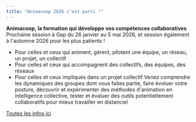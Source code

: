```yaml
---
title: "Animacoop 2026 c'est parti !"
---
```

**Animacoop, la formation  qui développe vos compétences collaboratives**
Prochaine session à Gap du 26 janvier au 5 mai 2026, et session également à l'automne 2026 pour les plus patients !
- Pour celles et ceux qui animent, gèrent, pilotent une équipe, un réseau, un projet, un collectif
- Pour celles et ceux qui accompagnent des collectifs, des équipes, des
réseaux
- Pour celles et ceux impliqués dans un projet collectif
Venez comprendre les dynamiques des groupes dont vous faites partie, faire évoluer votre posture, découvrir et expérimenter des méthodes d'animation en intelligence collective, tester et évaluer des outils potentiellement collaboratifs pour mieux travailler en distanciel

[Toutes les infos ici](https://animacoop.net/#dates)